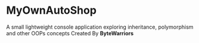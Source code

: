 # MyOwnAutoShop
A small lightweight console application exploring inheritance, polymorphism and other OOPs concepts
Created By **ByteWarriors**